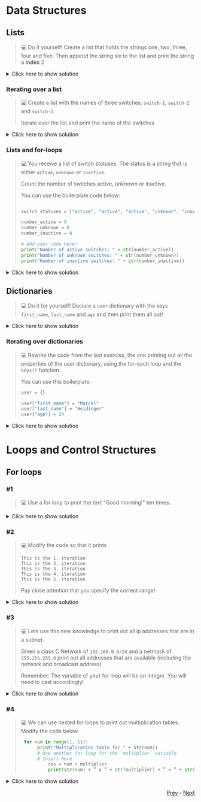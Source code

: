 # Data Structures

## Lists

> :computer: Do it yourself! Create a list that holds the strings one, two, three, four and five. Then append the string six to the list and print the string a **index** 2

<details>
  <summary>Click here to show solution</summary>
  
  ```python3
  l = ["one", "two", "three", "four", "five"]
  l.append("six")
  print(l[2])
  ```
</details>

### Iterating over a list

> :computer: Create a list with the names of three switches: `switch-1`, `switch-2` and `switch-3`. 
> 
> Iterate over the list and print the name of the switches

<details>
  <summary>Click here to show solution</summary>
  
  ```python
  l = ["switch-1", "switch-2", "switch-3"]
  for i in range(0, len(l)):
    print(l[i])
  ```
</details>

### Lists and for-loops

> :computer: You receive a list of switch statuses. The status is a string that is either `active`, `unknown` or `inactive`. 
> 
> Count the number of switches active, unknown or inactive.
> 
> You can use the boilerplate code below:
> 
> ```python
> 
> switch_statuses = ["active", "active", "active", "unknown", "inactive"]
> 
> number_active = 0
> number_unknown = 0
> number_inactive = 0
> 
> # Add your code here!
> print("Number of active switches: " + str(number_active))
> print("Number of unknown switches: " + str(number_unknown))
> print("Number of inactive switches: " + str(number_inactive))
> ```

<details>
  <summary>Click here to show solution</summary>
  
  ```python
  
  switch_statuses = ["active", "active", "active", "unknown", "inactive"]
  
  number_active = 0
  number_unknown = 0
  number_inactive = 0

  # Add your code here!
  for status in switch_statuses:
    if status == "active":
        number_active += 1
    elif status == "inactive":
        number_inactive += 1
    elif status == "unknown":
        number_unknown += 1

  print("Number of active switches: " + str(number_active))
  print("Number of unknown switches: " + str(number_unknown))
  print("Number of inactive switches: " + str(number_inactive))
  ```
</details>

## Dictionaries

> :computer: Do it for yourself! Declare a `user` dictionary with the keys `first_name`, `last_name` and `age` and then print them all out!

<details>
  <summary>Click here to show solution</summary>
  
  ```python
  
  user = {}

  user["first_name"] = "Marcel"
  user["last_name"] = "Neidinger"
  user["age"] = 24
  
  print(user["first_name"])
  print(user["last_name"])
  print(user["age"])
  ```

</details>

### Iterating over dictionaries

> :computer: Rewrite the code from the last exercise, the one printing out all the properties of the user dictionary, using the for-each loop and the `keys()` function.
> 
> You can use this boilerplate: 
> 
> ```python
> user = {}
>
> user["first_name"] = "Marcel"
> user["last_name"] = "Neidinger"
> user["age"] = 24
> ```

<details>
  <summary>Click here to show solution</summary>
  
  ```python
  
  user = {}

  user["first_name"] = "Marcel"
  user["last_name"] = "Neidinger"
  user["age"] = 24
  
  for key in user.keys():
    print(user[key])
  ```

</details>

# Loops and Control Structures

## For loops

### #1
> :computer: Use a for loop to print the text "Good morning!" ten times.

<details>
  <summary>Click here to show solution</summary>
  
  ```python
  
  for a in range(0, 10):
    print("Good morning!")
  ```
</details>

### #2
> :computer: Modify the code so that it prints 
> 
> ```
> This is the 1. iteration
> This is the 2. iteration
> This is the 3. iteration
> This is the 4. iteration
> This is the 5. iteration
> ```
>
> Pay close attention that you specify the correct range!

<details>
  <summary>Click here to show solution</summary>
  
  ```python
  
  for a in range(1, 6):
    print("This is the " + str(a) + ". iteration")
  ```
</details>

### #3
> :computer: Lets use this new knowledge to print out all ip addresses that are in a subnet.
> 
> Given a class C Network of `192.168.0.0/24` and a netmask of `255.255.255.0` print out all addresses that are available (including the network and broadcast address)
>
> Remember: The variable of your for loop will be an integer. You will need to cast accordingly!

<details>
  <summary>Click here to show solution</summary>
  
  ```python
  
  for host_part in range(0, 256):
    ip_address = "192.168.0." + str(host_part)
    print(ip_address)
  ```
</details>

### #4
> :computer: We can use nested for loops to print out multiplication tables. Modify the code below
> 
> ```python
>  for num in range(1, 11):
>       print("Multiplication table for " + str(num))
>       # Use another for loop for the `multiplier` variable 
>       # Insert here
>           res = num ∗ multiplier
>           print(str(num) + ” x ” + str(multiplier) + ” = ” + str(res))
> ```

<details>
  <summary>Click here to show solution</summary>
  
  ```python
    
  for num in range(1, 11):
        print("Multiplication table for " + str(num))
        for multiplier in range(1, 11):
           res = num ∗ multiplier
           print(str(num) + ” x ” + str(multiplier) + ” = ” + str(res))
  ```
</details>



<div align="right">
   
   [Prev](python_one_tasks.md) - [Next](python_three_exercise/Readme.md)
</div>